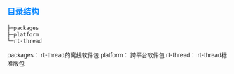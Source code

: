 <style>
.red {
  color: #ff0000;
}
.green {
  color:rgb(10, 162, 10);
}
.blue {
  color:rgb(0, 132, 255);
}
</style>



# <span class="blue"><font size=4>目录结构</font></span>
```bash
├─packages
├─platform
└─rt-thread
```

<font size=2>packages：  rt-thread的离线软件包</font>
<font size=2>platform：  跨平台软件包</font>
<font size=2>rt-thread： rt-thread标准版包</font>



